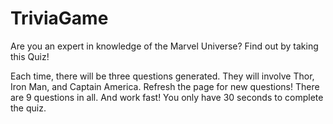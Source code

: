 # TriviaGame

Are you an expert in knowledge of the Marvel Universe?
Find out by taking this Quiz!

Each time, there will be three questions generated.
They will involve Thor, Iron Man, and Captain America.
Refresh the page for new questions! There are 9 questions in all.
And work fast! You only have 30 seconds to complete the quiz.